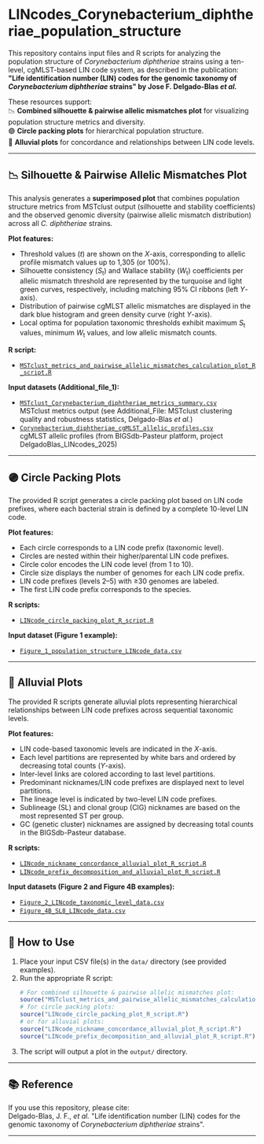 # LINcodes_Corynebacterium_diphtheriae_population_structure

This repository contains input files and R scripts for analyzing the population structure of *Corynebacterium diphtheriae* strains using a ten-level, cgMLST-based LIN code system, as described in the publication:  
**"Life identification number (LIN) codes for the genomic taxonomy of *Corynebacterium diphtheriae* strains" by Jose F. Delgado-Blas *et al.***

These resources support:  
📉 **Combined silhouette & pairwise allelic mismatches plot** for visualizing population structure metrics and diversity.  
🟣 **Circle packing plots** for hierarchical population structure.  
🌊 **Alluvial plots** for concordance and relationships between LIN code levels.  

---

## 📉 Silhouette & Pairwise Allelic Mismatches Plot

This analysis generates a **superimposed plot** that combines population structure metrics from MSTclust output (silhouette and stability coefficients) and the observed genomic diversity (pairwise allelic mismatch distribution) across all *C. diphtheriae* strains.

**Plot features:**
- Threshold values (*t*) are shown on the *X*-axis, corresponding to allelic profile mismatch values up to 1,305 (or 100%).
- Silhouette consistency (*S*<sub>t</sub>) and Wallace stability (*W*<sub>t</sub>) coefficients per allelic mismatch threshold are represented by the turquoise and light green curves, respectively, including matching 95% CI ribbons (left *Y*-axis).
- Distribution of pairwise cgMLST allelic mismatches are displayed in the dark blue histogram and green density curve (right *Y*-axis).
- Local optima for population taxonomic thresholds exhibit maximum *S*<sub>t</sub> values, minimum *W*<sub>t</sub> values, and low allelic mismatch counts.

**R script:**  
- [`MSTclust_metrics_and_pairwise_allelic_mismatches_calculation_plot_R_script.R`](MSTclust_metrics_and_pairwise_allelic_mismatches_calculation_plot_R_script.R)

**Input datasets (Additional_file_1):**
- [`MSTclust_Corynebacterium_diphtheriae_metrics_summary.csv`](MSTclust_Corynebacterium_diphtheriae_metrics_summary.csv)  
  MSTclust metrics output (see Additional_File: MSTclust clustering quality and robustness statistics, Delgado-Blas *et al.*)
- [`Corynebacterium_diphtheriae_cgMLST_allelic_profiles.csv`](Corynebacterium_diphtheriae_cgMLST_allelic_profiles.csv)  
  cgMLST allelic profiles (from BIGSdb-Pasteur platform, project DelgadoBlas_LINcodes_2025)

---
  
## 🟣 Circle Packing Plots

The provided R script generates a circle packing plot based on LIN code prefixes, where each bacterial strain is defined by a complete 10-level LIN code.

**Plot features:**
- Each circle corresponds to a LIN code prefix (taxonomic level).
- Circles are nested within their higher/parental LIN code prefixes.
- Circle color encodes the LIN code level (from 1 to 10).
- Circle size displays the number of genomes for each LIN code prefix.
- LIN code prefixes (levels 2–5) with ≥30 genomes are labeled.
- The first LIN code prefix corresponds to the species.

**R scripts:**  
- [`LINcode_circle_packing_plot_R_script.R`](LINcode_circle_packing_plot_R_script.R)

**Input dataset (Figure 1 example):**  
- [`Figure_1_population_structure_LINcode_data.csv`](Figure_1_population_structure_LINcode_data.csv)
  
---

## 🌊 Alluvial Plots

The provided R scripts generate alluvial plots representing hierarchical relationships between LIN code prefixes across sequential taxonomic levels.

**Plot features:**
- LIN code-based taxonomic levels are indicated in the *X*-axis.
- Each level partitions are represented by white bars and ordered by decreasing total counts (*Y*-axis).
- Inter-level links are colored according to last level partitions.
- Predominant nicknames/LIN code prefixes are displayed next to level partitions.
- The lineage level is indicated by two-level LIN code prefixes.
- Sublineage (SL) and clonal group (ClG) nicknames are based on the most represented ST per group.
- GC (genetic cluster) nicknames are assigned by decreasing total counts in the BIGSdb-Pasteur database.

**R scripts:**  
- [`LINcode_nickname_concordance_alluvial_plot_R_script.R`](LINcode_nickname_concordance_alluvial_plot_R_script.R)  
- [`LINcode_prefix_decomposition_and_alluvial_plot_R_script.R`](LINcode_prefix_decomposition_and_alluvial_plot_R_script.R)

**Input datasets (Figure 2 and Figure 4B examples):**  
- [`Figure_2_LINcode_taxonomic_level_data.csv`](Figure_2_LINcode_taxonomic_level_data.csv)  
- [`Figure_4B_SL8_LINcode_data.csv`](Figure_4B_SL8_LINcode_data.csv)

---

## 🚀 How to Use

1. Place your input CSV file(s) in the `data/` directory (see provided examples).
2. Run the appropriate R script:  
    ```r
    # For combined silhouette & pairwise allelic mismatches plot:
    source("MSTclust_metrics_and_pairwise_allelic_mismatches_calculation_plot_R_script.R")
    # for circle packing plots:
    source("LINcode_circle_packing_plot_R_script.R")
    # or for alluvial plots:
    source("LINcode_nickname_concordance_alluvial_plot_R_script.R")
    source("LINcode_prefix_decomposition_and_alluvial_plot_R_script.R")
    ```
3. The script will output a plot in the `output/` directory.

---

## 📚 Reference

If you use this repository, please cite:  
Delgado-Blas, J. F., *et al.* "Life identification number (LIN) codes for the genomic taxonomy of *Corynebacterium diphtheriae* strains".

---
